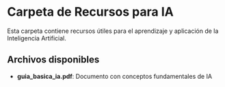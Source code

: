 # Carpeta de Recursos para IA

Esta carpeta contiene recursos útiles para el aprendizaje y aplicación de la Inteligencia Artificial.

## Archivos disponibles

- **guia_basica_ia.pdf**: Documento con conceptos fundamentales de IA

